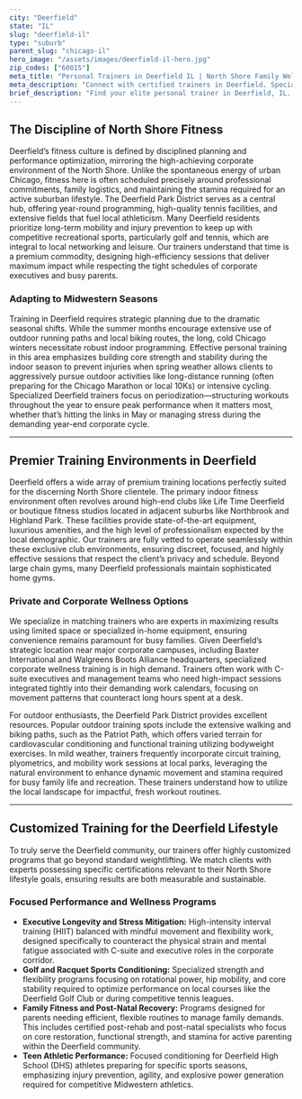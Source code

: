 ```yaml
---
city: "Deerfield"
state: "IL"
slug: "deerfield-il"
type: "suburb"
parent_slug: "chicago-il"
hero_image: "/assets/images/deerfield-il-hero.jpg"
zip_codes: ["60015"]
meta_title: "Personal Trainers in Deerfield IL | North Shore Family Wellness"
meta_description: "Connect with certified trainers in Deerfield. Specialists in family wellness, home gym design, and North Shore private club training."
brief_description: "Find your elite personal trainer in Deerfield, IL. We connect busy North Shore professionals and families with certified fitness experts who understand the demands of corporate schedules and active suburban life. Stop wasting time with generic workouts. Our trainers specialize in personalized strength training, post-rehab maintenance, and optimizing performance for golf or tennis. Achieve sustainable results right here in Deerfield, whether at home, a local gym, or the Park District facilities. Start your customized fitness journey today."
---
```

## The Discipline of North Shore Fitness

Deerfield’s fitness culture is defined by disciplined planning and performance optimization, mirroring the high-achieving corporate environment of the North Shore. Unlike the spontaneous energy of urban Chicago, fitness here is often scheduled precisely around professional commitments, family logistics, and maintaining the stamina required for an active suburban lifestyle. The Deerfield Park District serves as a central hub, offering year-round programming, high-quality tennis facilities, and extensive fields that fuel local athleticism. Many Deerfield residents prioritize long-term mobility and injury prevention to keep up with competitive recreational sports, particularly golf and tennis, which are integral to local networking and leisure. Our trainers understand that time is a premium commodity, designing high-efficiency sessions that deliver maximum impact while respecting the tight schedules of corporate executives and busy parents.

### Adapting to Midwestern Seasons

Training in Deerfield requires strategic planning due to the dramatic seasonal shifts. While the summer months encourage extensive use of outdoor running paths and local biking routes, the long, cold Chicago winters necessitate robust indoor programming. Effective personal training in this area emphasizes building core strength and stability during the indoor season to prevent injuries when spring weather allows clients to aggressively pursue outdoor activities like long-distance running (often preparing for the Chicago Marathon or local 10Ks) or intensive cycling. Specialized Deerfield trainers focus on periodization—structuring workouts throughout the year to ensure peak performance when it matters most, whether that’s hitting the links in May or managing stress during the demanding year-end corporate cycle.

---

## Premier Training Environments in Deerfield

Deerfield offers a wide array of premium training locations perfectly suited for the discerning North Shore clientele. The primary indoor fitness environment often revolves around high-end clubs like Life Time Deerfield or boutique fitness studios located in adjacent suburbs like Northbrook and Highland Park. These facilities provide state-of-the-art equipment, luxurious amenities, and the high level of professionalism expected by the local demographic. Our trainers are fully vetted to operate seamlessly within these exclusive club environments, ensuring discreet, focused, and highly effective sessions that respect the client’s privacy and schedule. Beyond large chain gyms, many Deerfield professionals maintain sophisticated home gyms.

### Private and Corporate Wellness Options

We specialize in matching trainers who are experts in maximizing results using limited space or specialized in-home equipment, ensuring convenience remains paramount for busy families. Given Deerfield’s strategic location near major corporate campuses, including Baxter International and Walgreens Boots Alliance headquarters, specialized corporate wellness training is in high demand. Trainers often work with C-suite executives and management teams who need high-impact sessions integrated tightly into their demanding work calendars, focusing on movement patterns that counteract long hours spent at a desk.

For outdoor enthusiasts, the Deerfield Park District provides excellent resources. Popular outdoor training spots include the extensive walking and biking paths, such as the Patriot Path, which offers varied terrain for cardiovascular conditioning and functional training utilizing bodyweight exercises. In mild weather, trainers frequently incorporate circuit training, plyometrics, and mobility work sessions at local parks, leveraging the natural environment to enhance dynamic movement and stamina required for busy family life and recreation. These trainers understand how to utilize the local landscape for impactful, fresh workout routines.

---

## Customized Training for the Deerfield Lifestyle

To truly serve the Deerfield community, our trainers offer highly customized programs that go beyond standard weightlifting. We match clients with experts possessing specific certifications relevant to their North Shore lifestyle goals, ensuring results are both measurable and sustainable.

### Focused Performance and Wellness Programs

*   **Executive Longevity and Stress Mitigation:** High-intensity interval training (HIIT) balanced with mindful movement and flexibility work, designed specifically to counteract the physical strain and mental fatigue associated with C-suite and executive roles in the corporate corridor.
*   **Golf and Racquet Sports Conditioning:** Specialized strength and flexibility programs focusing on rotational power, hip mobility, and core stability required to optimize performance on local courses like the Deerfield Golf Club or during competitive tennis leagues.
*   **Family Fitness and Post-Natal Recovery:** Programs designed for parents needing efficient, flexible routines to manage family demands. This includes certified post-rehab and post-natal specialists who focus on core restoration, functional strength, and stamina for active parenting within the Deerfield community.
*   **Teen Athletic Performance:** Focused conditioning for Deerfield High School (DHS) athletes preparing for specific sports seasons, emphasizing injury prevention, agility, and explosive power generation required for competitive Midwestern athletics.
